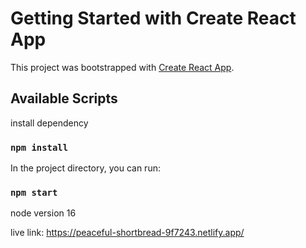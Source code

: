 # Getting Started with Create React App

This project was bootstrapped with [Create React App](https://github.com/facebook/create-react-app).

## Available Scripts

install dependency

### `npm install`

In the project directory, you can run:

### `npm start`

node version 16

live link: https://peaceful-shortbread-9f7243.netlify.app/
